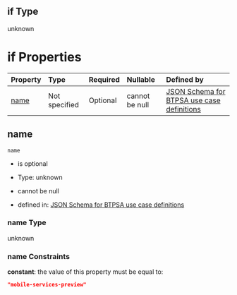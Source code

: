 ## if Type

unknown

# if Properties

| Property      | Type          | Required | Nullable       | Defined by                                                                                                                                                                                                        |
| :------------ | :------------ | :------- | :------------- | :---------------------------------------------------------------------------------------------------------------------------------------------------------------------------------------------------------------- |
| [name](#name) | Not specified | Optional | cannot be null | [JSON Schema for BTPSA use case definitions](btpsa-usecase-properties-services-items-allof-1-then-allof-79-if-properties-name.md "undefined#/properties/services/items/allOf/1/then/allOf/79/if/properties/name") |

## name



`name`

*   is optional

*   Type: unknown

*   cannot be null

*   defined in: [JSON Schema for BTPSA use case definitions](btpsa-usecase-properties-services-items-allof-1-then-allof-79-if-properties-name.md "undefined#/properties/services/items/allOf/1/then/allOf/79/if/properties/name")

### name Type

unknown

### name Constraints

**constant**: the value of this property must be equal to:

```json
"mobile-services-preview"
```
